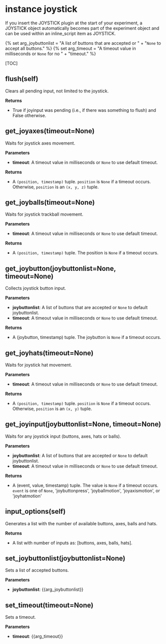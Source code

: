 <div class="ClassDoc YAMLDoc" markdown="1">

# instance __joystick__

If you insert the JOYSTICK plugin at the start of your experiment, a
JOYSTICK object automatically becomes part of the experiment object
and can be used within an inline_script item as JOYSTICK.

{% set arg_joybuttonlist = "A list of buttons that are accepted or " +
"`None` to accept all buttons." %}
{% set arg_timeout = "A timeout value in milliseconds or `None` for no " +
"timeout." %}

[TOC]

## flush(self)

Clears all pending input, not limited to the joystick.



__Returns__

- True if joyinput was pending (i.e., if there was something to
flush) and False otherwise.


## get_joyaxes(timeout=None)

Waits for joystick axes movement.


__Parameters__

- **timeout**: A timeout value in milliseconds or `None` to use default timeout.

__Returns__

- A `(position, timestamp)` tuple. `position` is `None` if a timeout
occurs. Otherwise, `position` is an `(x, y, z)` tuple.


## get_joyballs(timeout=None)

Waits for joystick trackball movement.


__Parameters__

- **timeout**: A timeout value in milliseconds or `None` to use default timeout.

__Returns__

- A `(position, timestamp)` tuple. The position is `None` if a
timeout occurs.


## get_joybutton(joybuttonlist=None, timeout=None)

Collects joystick button input.


__Parameters__

- **joybuttonlist**: A list of buttons that are accepted or `None` to default
joybuttonlist.
- **timeout**: A timeout value in milliseconds or `None` to use default timeout.

__Returns__

- A (joybutton, timestamp) tuple. The joybutton is `None` if a
timeout occurs.


## get_joyhats(timeout=None)

Waits for joystick hat movement.


__Parameters__

- **timeout**: A timeout value in milliseconds or `None` to use default timeout.

__Returns__

- A `(position, timestamp)` tuple. `position` is `None` if a timeout
occurs. Otherwise, `position` is an `(x, y)` tuple.


## get_joyinput(joybuttonlist=None, timeout=None)

Waits for any joystick input (buttons, axes, hats or balls).


__Parameters__

- **joybuttonlist**: A list of buttons that are accepted or `None` to default
joybuttonlist.
- **timeout**: A timeout value in milliseconds or `None` to use default timeout.

__Returns__

- A (event, value, timestamp) tuple. The value is `None` if a timeout
occurs. `event` is one of `None`, 'joybuttonpress',
'joyballmotion', 'joyaxismotion', or 'joyhatmotion'


## input_options(self)

Generates a list with the number of available buttons, axes, balls
and hats.



__Returns__

- A list with number of inputs as: [buttons, axes, balls,
hats].


## set_joybuttonlist(joybuttonlist=None)

Sets a list of accepted buttons.


__Parameters__

- **joybuttonlist**: {{arg_joybuttonlist}}


## set_timeout(timeout=None)

Sets a timeout.


__Parameters__

- **timeout**: {{arg_timeout}}


</div>

